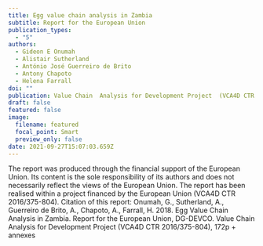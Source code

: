 ```yaml
---
title: Egg value chain analysis in Zambia
subtitle: Report for the European Union
publication_types:
  - "5"
authors:
  - Gideon E Onumah
  - Alistair Sutherland
  - António José Guerreiro de Brito
  - Antony Chapoto
  - Helena Farrall
doi: ""
publication: Value Chain  Analysis for Development Project  (VCA4D CTR 2016/375-804)
draft: false
featured: false
image:
  filename: featured
  focal_point: Smart
  preview_only: false
date: 2021-09-27T15:07:03.659Z
---
```

<!--StartFragment-->

The report was produced through the financial support of the European Union. Its content is the sole responsibility of its authors and does not necessarily reflect the views of the European Union. The report has been realised within a project financed by the European Union (VCA4D CTR 2016/375-804). Citation of this report: Onumah, G., Sutherland, A., Guerreiro de Brito, A., Chapoto, A., Farrall, H. 2018. Egg Value Chain Analysis in Zambia. Report for the European Union, DG-DEVCO. Value Chain Analysis for Development Project (VCA4D CTR 2016/375-804), 172p + annexes

<!--EndFragment-->